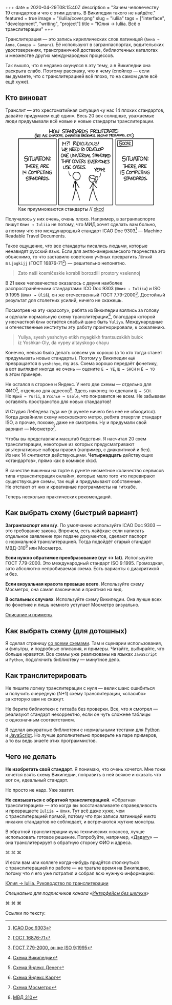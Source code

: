 +++
date = 2020-04-29T08:15:40Z
description = "Зачем человечеству 19 стандартов и что с этим делать. В Википедии такого не найдёте."
featured = true
image = "/iuliia/cover.png"
slug = "iuliia"
tags = ["interface", "development", "writing", "project"]
title = "Юлия → Iuliia. Всё о транслитерации"
+++

Транслитерация — это запись кириллических слов латиницей (`Анна → Anna`, `Самара → Samara`). Её используют в загранпаспортах, водительских удостоверениях, трансграничной доставке, библиотечных каталогах и множестве других международных процессов.

Так вышло, что я недавно окунулся в эту тему, а в Википедии она раскрыта слабо. Поэтому расскажу, что к чему (спойлер — если вы думаете, что с транслитерацией всё плохо, то на самом деле всё ещё хуже).

## Кто виноват

Транслит — это хрестоматийная ситуация «у нас 14 плохих стандартов, давайте придумаем ещё один». Весь 20 век солидные, уважаемые люди придумывали всё новые и новые стандарты транслитерации.

<figure>
  <img alt="Как приумножаются стандарты" src="iuliia-standards.png">
  <figcaption>Как приумножаются стандарты // <a href="https://xkcd.com/927/">xkcd</a></figcaption>
</figure>

Получалось у них очень, очень плохо. Например, в загранпаспорте пишут `Юлия → Iuliia` не потому, что МИД хочет сделать вам больно, а потому что это международный стандарт ICAO Doc 9303[^1] — Machine Readable Travel Documents.

Такое ощущение, что все стандарты писались людьми, которые ненавидят русский язык. Если для англо-американского творчества это объяснимо, то что заставило советских учёных превратить `Лёгкий` в `Ljogkijj` (ГОСТ 16876-71[^2]) — решительно непонятно.

<blockquote class="big">
<p>Zato naši kosmičeskie korabli borozdili prostory vselennoj</p>
</blockquote>

В 21 веке человечество оказалось с двумя наиболее распространёнными стандартами: ICO Doc 9303 (`Юлия → Iuliia`) и ISO 9:1995 (`Юлия → Ûliâ`), он же отечественный ГОСТ 7.79-2000[^3]. Достойный результат для столетних усилий, ничего не скажешь.

Посмотрев на эту «красоту», ребята из Википедии взялись за голову и сделали нормальную схему транслитерации[^4], благодаря которой у несчастной `Юлии` остаётся слабый шанс быть `Yuliya`. Международные и отечественные институты эту работу проигнорировали, к сожалению.

<blockquote class="big">
<p>Yuliya, syesh yeshchyo etikh myagkikh frantsuzskikh bulok iz Yoshkar-Oly, da vypey altayskogo chayu</p>
</blockquote>

Конечно, нельзя было делать совсем уж хорошо (а то кто тогда станет придумывать новые стандарты). Поэтому у Википедии `ещё` превращается в `yeshchyo`, my ass. Схема хорошо передаёт фонетику, а вот выглядит иногда не очень — оцените `E → YE`, `Щ → SHCH` и `Ё → YO` в этом примере.

Не остался в стороне и Яндекс. У него две схемы — отдельно для ФИО[^5], отдельно для адресов[^6]. Здесь наконец-то сделали `Щ → SCH`. Но `Юрий → Yurii`, а `Усолье → Usole`, что понравится не всем. Не забываем оставлять пространство для новых стандартов!

И Студия Лебедева туда же (в рунете ничего без неё не обходится). Когда дизайнили схему московского метро, ребята отвергли стандарт ISO, а прочие, похоже, даже не смотрели. Ну и придумали свой вариант — Мосметро[^7].

Чтобы вы представляли масштаб бедствия. Я насчитал 20 схем транслитерации, некоторые из которых предусматривают альтернативные наборы правил (например, с диакритикой и без). Из них 14 считаются действующими. **Четырнадцать** действующих «стандартов», прямо как в комиксе xkcd.

В качестве вишенки на торте в рунете несметное количество сервисов типа «транслитерация онлайн», которые мало того что перевирают существующие схемы, так ещё и придумывают собственные. Не отстают от них и креативные программисты на гитхабе.

Теперь несколько практических рекомендаций.

## Как выбрать схему (быстрый вариант)

**Загранпаспорт или в/у**. По умолчанию используйте ICAO Doc 9303 — это требование закона. Впрочем, есть лайфхак: если написать отдельное заявление при подаче документов, сделают паспорт с нормальной транслитерацией. Тогда подойдёт старый стандарт МВД-310[^8] или Мосметро.

**Если нужно обратимое преобразование (cyr ↔ lat)**. Используйте <span class="nowrap">ГОСТ 7.79-2000</span>. Это международный стандарт ISO 9:1995. Громоздкая, зато абсолютно непробиваемая схема. Есть варианты с диакритикой и без.

**Если визуальная красота превыше всего**. Используйте схему Мосметро, она самая лаконичная и приятная на вид.

**В остальных случаях**. Используйте схему Википедии. Она лучше всех по фонетике и лишь немного уступает Мосметро визуально.

[Описание и примеры](https://dangry.ru/iuliia/#main)

## Как выбрать схему (для дотошных)

Я сделал страницу [со всеми схемами](https://dangry.ru/iuliia/). Там и сценарии использования, и фильтры, и подробные описания, и примеры. Читайте, выбирайте, что больше нравится. Все схемы уже реализованы на языках `JavaScript` и `Python`, подключить библиотеку — минутное дело.

## Как транслитерировать

Не пишите логику транслитерации с нуля — велик шанс ошибиться и получить очередную (N+1) схему транслитерации, «спасибо» за которую вам не скажут.

Не берите библиотеки с гитхаба без проверки. Все, что я смотрел — реализуют стандарт некорректно, если он чуть сложнее таблицы с однозначным соответствием.

Я сделал аккуратные библиотеки с нормальными тестами для [Python](https://github.com/nalgeon/iuliia-py) и [JavaScript](https://github.com/nalgeon/iuliia-js). Но лучше дополнительно проверьте на паре примеров, а то вы ведь знаете этих программистов.

## Чего не делать

**Не изобретать свой стандарт**. Я понимаю, что очень хочется. Мне тоже хочется взять схему Википедии, поправить в ней всякое и сказать что вот он, идеальный стандарт.

Но просто не надо. Уже хватит.

**Не связываться с обратной транслитерацией**. «Обратная транслитерация» — это когда вы восстанавливаете справедливость и превращаете `Iuliia → Юлия`. Тут всё даже хуже, чем с транслитерацией прямой, потому что при записи латиницей никто никаких стандартов не соблюдает, и встречаются жуткие монстры.

В обратной транслитерации куча технических нюансов, лучше использовать готовое решение. Попробуйте, например, «[Дадату](https://dadata.ru/api/clean/)» — она транслитерирует в обратную сторону ФИО и адреса.

<p class="text-centered">⌘&nbsp;⌘&nbsp;⌘</p>

И если вам или коллеге когда-нибудь придётся столкнуться с транслитерацией по работе — не тратьте время на Википедию, потому что я его уже потратил и собрал всю нужную информацию:

<p class="big">
<a href="https://dangry.ru/iuliia/">Юлия → Iuliia. Руководство по транслитерации</a>
</p>

<div class="row">
<div class="col-xs-12 col-sm-10 col-md-8"><p><em>Специально для подписчиков канала<span class="nowrap"><i class="far fa-star color-sin"></i> «<a href="tg://resolve?domain=dangry">Интерфейсы без шелухи</a>»</span></em></p></div>
</div>

<p class="text-centered">⌘&nbsp;⌘&nbsp;⌘</p>

Ссылки по тексту:

[^1]: [ICAO Doc 9303](https://dangry.ru/iuliia/icao-doc-9303/)
[^2]: [ГОСТ 16876-71](https://dangry.ru/iuliia/gost-16876/)
[^3]: [ГОСТ 7.79-2000, он же ISO 9:1995](https://dangry.ru/iuliia/gost-779/)
[^4]: [Схема Википедии](https://dangry.ru/iuliia/wikipedia/)
[^5]: [Схема Яндекс.Денег](https://dangry.ru/iuliia/yandex-money)
[^6]: [Схема Яндекс.Карт](https://dangry.ru/iuliia/yandex-maps)
[^7]: [Схема Мосметро](https://dangry.ru/iuliia/mosmetro)
[^8]: [МВД 310](https://dangry.ru/iuliia/mvd-310)

